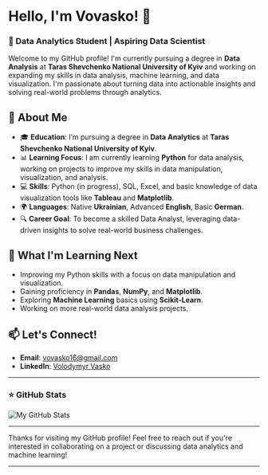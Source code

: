 <!--- 
# test.github.io
тестова веб-сторінка

Some useful materials:

https://blog.boot.dev/jobs/build-github-profile/
--->

# **Hello, I'm Vovasko!** 👋

### 🌱 Data Analytics Student | Aspiring Data Scientist 

Welcome to my GitHub profile! I'm currently pursuing a degree in **Data Analysis** at **Taras Shevchenko National University of Kyiv** and working on expanding my skills in data analysis, machine learning, and data visualization. I'm passionate about turning data into actionable insights and solving real-world problems through analytics.

## 🌟 About Me
- 🎓 **Education**: I’m pursuing a degree in **Data Analytics** at **Taras Shevchenko National University of Kyiv**.
- 📊 **Learning Focus**: I am currently learning **Python** for data analysis, working on projects to improve my skills in data manipulation, visualization, and analysis.
- 💻 **Skills**: Python (in progress), SQL, Excel, and basic knowledge of data visualization tools like **Tableau** and **Matplotlib**.
- 🌍 **Languages**: Native **Ukrainian**, Advanced **English**, Basic **German**.
- 🔍 **Career Goal**: To become a skilled Data Analyst, leveraging data-driven insights to solve real-world business challenges.

<!--- 
## 🛠 **Skills & Tools**
- **Programming Languages**: Python, C++, SQL
- **Data Analytics Tools**: Pandas, NumPy, Excel, Google Sheets
- **Data Visualization**: Tableau, Matplotlib, Seaborn
- **Database Management**: SQL, MySQL
- **Version Control**: Git, GitHub
--->
<!--- 
## 🚀 **Projects**  
Here are a few of my recent projects:

1. **[Sales Data Analysis](https://github.com/yourusername/sales-data-analysis)**  
   Analyzed sales data using Python (Pandas, Matplotlib) to identify patterns, trends, and actionable insights. Created visualizations to present key findings.

2. **[Customer Churn Prediction](https://github.com/yourusername/churn-prediction)**  
   Developed a machine learning model using Scikit-learn to predict customer churn based on historical data, improving business retention strategies.

3. **[Interactive Dashboard](https://github.com/yourusername/interactive-dashboard)**  
   Built an interactive dashboard using Tableau to visualize and analyze market trends, enhancing decision-making processes for a marketing team.

Feel free to explore my repositories for more projects and code samples!

--->

## 🚀 What I'm Learning Next
- Improving my Python skills with a focus on data manipulation and visualization.
- Gaining proficiency in **Pandas**, **NumPy**, and **Matplotlib**.
- Exploring **Machine Learning** basics using **Scikit-Learn**.
- Working on more real-world data analysis projects.

## 📫 **Let's Connect!**
- **Email**: [vovasko16@gmail.com](mailto:vovasko16@gmail.com)
- **LinkedIn**: [Volodymyr Vasko](https://www.linkedin.com/in/vovasko)

---

### ⭐ **GitHub Stats**
![My GitHub Stats](https://github-readme-stats.vercel.app/api?username=vovasko&show_icons=true&theme=radical)

---

Thanks for visiting my GitHub profile! Feel free to reach out if you're interested in collaborating on a project or discussing data analytics and machine learning!

---
<!---

### **How to Use:**
1. **Replace placeholders** (like "Your Name", "Your LinkedIn Profile", "Your GitHub Profile") with your actual information.
2. **Add project links** to your repositories.
3. **Personalize** it further if you have more relevant projects or achievements.

This README will help you stand out as a data analytics student by showcasing your skills and projects in a professional, engaging way.


vovasko/vovasko is a ✨ special ✨ repository because its `README.md` (this file) appears on your GitHub profile.
You can click the Preview link to take a look at your changes.
--->
